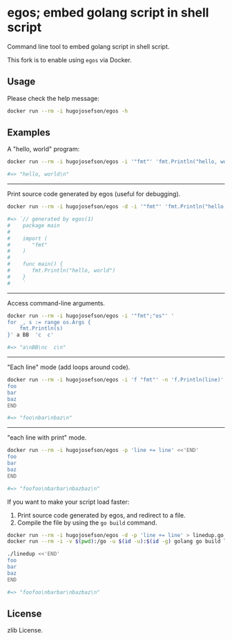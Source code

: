 # egos; embed golang script in shell script

Command line tool to embed golang script in shell script.

This fork is to enable using `egos` via Docker.

## Usage

Please check the help message:

```bash
docker run --rm -i hugojosefson/egos -h
```

## Examples

A "hello, world" program:

```bash
docker run --rm -i hugojosefson/egos -i '"fmt"' 'fmt.Println("hello, world")'
```

```bash
#=> "hello, world\n"
```

---

Print source code generated by egos (useful for debugging).

```bash
docker run --rm -i hugojosefson/egos -d -i '"fmt"' 'fmt.Println("hello, world")'
```

```bash
#=> `// generated by egos(1)
#    package main
#
#    import (
#    	"fmt"
#    )
#
#    func main() {
#    	fmt.Println("hello, world")
#    }
#    `
```

---

Access command-line arguments.

```bash
docker run --rm -i hugojosefson/egos -i '"fmt";"os"' '
for _, s := range os.Args {
    fmt.Println(s)
}' a BB  'c  c'
```

```bash
#=> "a\nBB\nc  c\n"
```

---

"Each line" mode (add loops around code).

```bash
docker run --rm -i hugojosefson/egos -i 'f "fmt"' -n 'f.Println(line)' <<'END'
foo
bar
baz
END
```

```bash
#=> "foo\nbar\nbaz\n"
```

---

"each line with print" mode.

```bash
docker run --rm -i hugojosefson/egos -p 'line += line' <<'END'
foo
bar
baz
END
```

```bash
#=> "foofoo\nbarbar\nbazbaz\n"
```

If you want to make your script load faster:

  1. Print source code generated by egos, and redirect to a file.
  2. Compile the file by using the `go build` command.

```bash
docker run --rm -i hugojosefson/egos -d -p 'line += line' > linedup.go
docker run --rm -i -v $(pwd):/go -u $(id -u):$(id -g) golang go build linedup.go

./linedup <<'END'
foo
bar
baz
END
```

```bash
#=> "foofoo\nbarbar\nbazbaz\n"
```

## License

zlib License.
